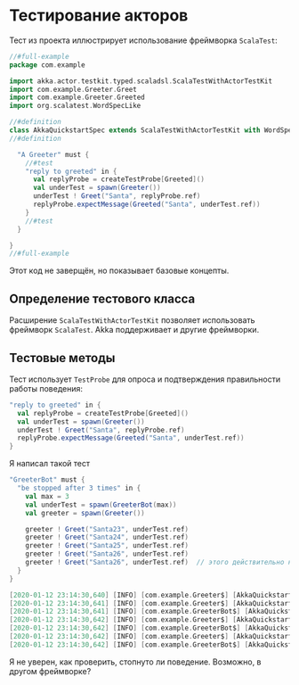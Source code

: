 # Тестирование акторов

Тест из проекта иллюстрирует использование фреймворка `ScalaTest`:

```scala
//#full-example
package com.example

import akka.actor.testkit.typed.scaladsl.ScalaTestWithActorTestKit
import com.example.Greeter.Greet
import com.example.Greeter.Greeted
import org.scalatest.WordSpecLike

//#definition
class AkkaQuickstartSpec extends ScalaTestWithActorTestKit with WordSpecLike {
//#definition

  "A Greeter" must {
    //#test
    "reply to greeted" in {
      val replyProbe = createTestProbe[Greeted]()
      val underTest = spawn(Greeter())
      underTest ! Greet("Santa", replyProbe.ref)
      replyProbe.expectMessage(Greeted("Santa", underTest.ref))
    }
    //#test
  }

}
//#full-example

```

Этот код не заверщён, но показывает базовые концепты.


## Определение тестового класса

Расширение `ScalaTestWithActorTestKit` позволяет использовать фреймворк `ScalaTest`. Akka поддерживает и другие фреймворки.


## Тестовые методы

Тест использует `TestProbe` для опроса и подтверждения правильности работы поведения:

```scala
"reply to greeted" in {
  val replyProbe = createTestProbe[Greeted]()
  val underTest = spawn(Greeter())
  underTest ! Greet("Santa", replyProbe.ref)
  replyProbe.expectMessage(Greeted("Santa", underTest.ref))
}
```


Я написал такой тест

```scala
"GreeterBot" must {
  "be stopped after 3 times" in {
    val max = 3
    val underTest = spawn(GreeterBot(max))
    val greeter = spawn(Greeter())

    greeter ! Greet("Santa23", underTest.ref)
    greeter ! Greet("Santa24", underTest.ref)
    greeter ! Greet("Santa25", underTest.ref)
    greeter ! Greet("Santa26", underTest.ref)
    greeter ! Greet("Santa26", underTest.ref)  // этого действительно не происходит, но как проверить?
  }
}
```

```scala
[2020-01-12 23:14:30,640] [INFO] [com.example.Greeter$] [AkkaQuickstartSpec-akka.actor.default-dispatcher-7] [akka://AkkaQuickstartSpec/user/$b] - Hello Santa23!
[2020-01-12 23:14:30,641] [INFO] [com.example.Greeter$] [AkkaQuickstartSpec-akka.actor.default-dispatcher-7] [akka://AkkaQuickstartSpec/user/$b] - Hello Santa24!
[2020-01-12 23:14:30,641] [INFO] [com.example.GreeterBot$] [AkkaQuickstartSpec-akka.actor.default-dispatcher-3] [akka://AkkaQuickstartSpec/user/$a] - Greeting 1 for Santa23
[2020-01-12 23:14:30,642] [INFO] [com.example.Greeter$] [AkkaQuickstartSpec-akka.actor.default-dispatcher-7] [akka://AkkaQuickstartSpec/user/$b] - Hello Santa25!
[2020-01-12 23:14:30,642] [INFO] [com.example.GreeterBot$] [AkkaQuickstartSpec-akka.actor.default-dispatcher-3] [akka://AkkaQuickstartSpec/user/$a] - Greeting 2 for Santa24
[2020-01-12 23:14:30,642] [INFO] [com.example.Greeter$] [AkkaQuickstartSpec-akka.actor.default-dispatcher-7] [akka://AkkaQuickstartSpec/user/$b] - Hello Santa26!
[2020-01-12 23:14:30,642] [INFO] [com.example.GreeterBot$] [AkkaQuickstartSpec-akka.actor.default-dispatcher-3] [akka://AkkaQuickstartSpec/user/$a] - Greeting 3 for Santa25
```

Я не уверен, как проверить, стопнуто ли поведение. Возможно, в другом фреймворке?